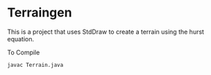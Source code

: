 # Terraingen
This is a project that uses StdDraw to create a terrain using the hurst equation.

To Compile
```
javac Terrain.java
```
